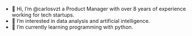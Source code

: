 - 👋 Hi, I’m @carlosvzt a Product Manager with over 8 years of experience working for tech startups.
- 👀 I’m interested in data analysis and artificial intelligence.
- 🌱 I’m currently learning programming with python.


<!---
carlosvzt/carlosvzt is a ✨ special ✨ repository because its `README.md` (this file) appears on your GitHub profile.
You can click the Preview link to take a look at your changes.
--->
